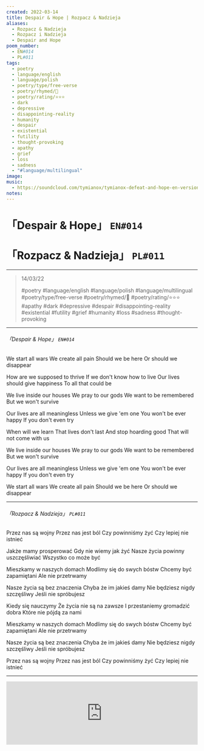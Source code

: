 ```yaml
---
created: 2022-03-14
title: Despair & Hope | Rozpacz & Nadzieja
aliases:
  - Rozpacz & Nadzieja
  - Rozpacz i Nadzieja
  - Despair and Hope
poem_number:
  - EN#014
  - PL#011
tags:
  - poetry
  - language/english
  - language/polish
  - poetry/type/free-verse
  - poetry/rhymed/🔴
  - poetry/rating/⭐⭐⭐
  - dark
  - depressive
  - disappointing-reality
  - humanity
  - despair
  - existential
  - futility
  - thought-provoking
  - apathy
  - grief
  - loss
  - sadness
  - "#language/multilingual"
image:
music:
  - https://soundcloud.com/tymianox/tymianox-defeat-and-hope-en-version
notes:
---
```

# 「Despair & Hope」 `EN#014`
# 「Rozpacz & Nadzieja」 `PL#011`

---

> 14/03/22
> 
> #poetry 
> #language/english #language/polish #language/multilingual 
> #poetry/type/free-verse 
> #poetry/rhymed/🔴 
> #poetry/rating/⭐⭐⭐ 
> #apathy #dark #depressive #despair #disappointing-reality #existential #futility #grief #humanity #loss #sadness #thought-provoking 

---

###### 「Despair & Hope」 `EN#014`
We start all wars
We create all pain
Should we be here
Or should we disappear

How are we supposed to thrive
If we don't know how to live
Our lives should give happiness
To all that could be

We live inside our houses
We pray to our gods
We want to be remembered
But we won't survive

Our lives are all meaningless
Unless we give 'em one
You won't be ever happy
If you don't even try

When will we learn
That lives don't last
And stop hoarding good
That will not come with us

We live inside our houses
We pray to our gods
We want to be remembered
But we won't survive

Our lives are all meaningless
Unless we give 'em one
You won't be ever happy
If you don't even try

We start all wars
We create all pain
Should we be here
Or should we disappear

---

###### 「Rozpacz & Nadzieja」 `PL#011`
Przez nas są wojny
Przez nas jest ból
Czy powinniśmy żyć
Czy lepiej nie istnieć

Jakże mamy prosperować
Gdy nie wiemy jak żyć
Nasze życia powinny uszczęśliwiać
Wszystko co może być

Mieszkamy w naszych domach
Modlimy się do swych bóstw
Chcemy być zapamiętani
Ale nie przetrwamy

Nasze życia są bez znaczenia
Chyba że im jakieś damy
Nie będziesz nigdy szczęśliwy
Jeśli nie spróbujesz

Kiedy się nauczymy
Że życia nie są na zawsze
I przestaniemy gromadzić dobra
Które nie pójdą za nami

Mieszkamy w naszych domach
Modlimy się do swych bóstw
Chcemy być zapamiętani
Ale nie przetrwamy

Nasze życia są bez znaczenia
Chyba że im jakieś damy
Nie będziesz nigdy szczęśliwy
Jeśli nie spróbujesz

Przez nas są wojny
Przez nas jest ból
Czy powinniśmy żyć
Czy lepiej nie istnieć

---

<iframe width="100%" height="166" scrolling="no" frameborder="no" allow="autoplay" src="https://w.soundcloud.com/player/?url=https%3A//api.soundcloud.com/tracks/1247768632&color=%23ff5500&auto_play=false&hide_related=false&show_comments=true&show_user=true&show_reposts=false&show_teaser=true"></iframe>